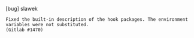 [bug] slawek

    Fixed the built-in description of the hook packages. The environment
    variables were not substituted.
    (Gitlab #1470)
